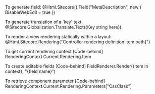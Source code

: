 To generate field:
@Html.Sitecore().Field("MetaDescription", new { DisableWebEdit = true })

To generate translation of a 'key' text:
@Sitecore.Globalization.Translate.Text({Key string here}) 

To render a view rendering statically within a layout:
@Html.Sitecore.Rendering("Controller rendering definition item path}")

To get current rendering context [Code-behind]
RenderingContext.Current.Rendering.Item

To create editable fields [Code-behind]
FieldRenderer.Render({item in context}, "{field name}")

To retrieve component parameter [Code-behind]
RenderingContext.Current.Rendering.Parameters["CssClass"]